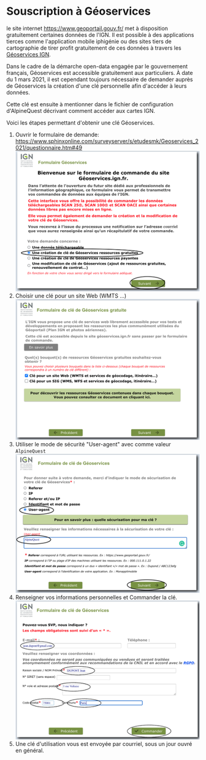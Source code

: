 # Souscription à Géoservices

le site internet https://www.geoportail.gouv.fr/ met à disposition gratuitement certaines données de l'IGN. Il est possible à des applications tierces comme l'application mobile iphigénie ou des sites tiers de cartographie de tirer profit gratuitement de ces données à travers les [Géoservices IGN](https://geoservices.ign.fr/).

Dans le cadre de la démarche open-data engagée par le gouvernement français, Géoservices est accessible gratuitement aux particuliers. À date du 1 mars 2021, il est cependant toujours nécessaire de demander auprès de Géoservices la création d'une clé personnelle afin d'accéder à leurs données.

Cette clé est ensuite à mentionner dans le fichier de configuration d'AlpineQuest décrivant comment accéder aux cartes IGN.

Voici les étapes permettant d'obtenir une clé Géoservices.

1. Ouvrir le formulaire de demande: https://www.sphinxonline.com/surveyserver/s/etudesmk/Geoservices_2021/questionnaire.htm#49
    ![formulaire-geoservices](./images/geoservices-form-1.png)
1. Choisir une clé pour un site Web (WMTS ...)
    ![formulaire-geoservices](./images/geoservices-form-2.png)
1. Utiliser le mode de sécurité "User-agent" avec comme valeur `AlpineQuest`
    ![formulaire-geoservices](./images/geoservices-form-3.png)
1. Renseigner vos informations personnelles et Commander la clé.
    ![formulaire-geoservices](./images/geoservices-form-4.png)
1. Une clé d'utilisation vous est envoyée par courriel, sous un jour ouvré en général.
